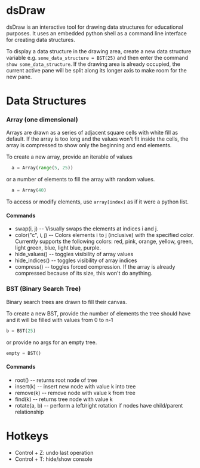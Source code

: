 # dsDraw

dsDraw is an interactive tool for drawing data structures for educational purposes. It uses an embedded python shell as a command line interface for creating data structures.

To display a data structure in the drawing area, create a new data structure variable e.g. `some_data_structure = BST(25)` and then enter the command `show some_data_structure`.
If the drawing area is already occupied, the current active pane will be split along its longer axis to make room for the new pane.

# Data Structures

  ### Array (one dimensional)
  Arrays are drawn as a series of adjacent square cells with white fill as default. If the array is too long and 
  the values won't fit inside the cells, the array is compressed to show only the beginning and end elements.

  To create a new array, provide an iterable of values 
  ```python
    a = Array(range(5, 25))

  ```
  or a number of elements to fill the array with random values.  
  ```python
    a = Array(40)
  ```
  
  To access or modify elements, use `array[index]` as if it were a python list.
  
  #### Commands
  * swap(i, j) -- 
    Visually swaps the elements at indices i and j.
  * color("c", i, j) --
    Colors elements i to j (inclusive) with the specified color. Currently supports the following colors: red, pink, orange, yellow, green, light green, blue, light blue, purple.
  * hide_values() -- toggles visibility of array values
  * hide_indices() -- toggles visibility of array indices
  * compress() -- toggles forced compression. If the array is already compressed because of its size, this won't do anything.
    
   ### BST (Binary Search Tree)
   Binary search trees are drawn to fill their canvas.
   
   To create a new BST, provide the number of elements the tree should have and it will be filled with values 
   from 0 to n-1
   ```python
   b = BST(25)
   ```
   or provide no args for an empty tree.
   ```python
   empty = BST()
   ```
   
   #### Commands
   * root() -- returns root node of tree
   * insert(k) -- insert new node with value k into tree
   * remove(k) -- remove node with value k from tree
   * find(k) -- returns tree node with value k
   * rotate(a, b) -- perform a left/right rotation if nodes have child/parent relationship
   
   
   
# Hotkeys
* Control + Z: undo last operation
* Control + T: hide/show console
    
 
  
  
